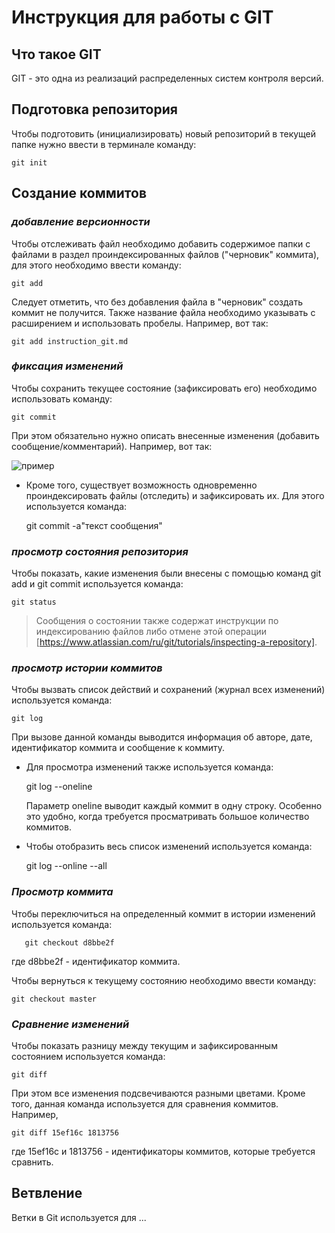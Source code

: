 # **Инструкция для работы с GIT**

## Что такое GIT

GIT - это одна из реализаций распределенных систем контроля версий.

## Подготовка репозитория

Чтобы подготовить (инициализировать) новый репозиторий в текущей папке нужно ввести в терминале команду:

    git init

## Создание коммитов

### *добавление версионности*

Чтобы отслеживать файл необходимо добавить содержимое папки с файлами в раздел проиндексированных файлов ("черновик" коммита), для этого необходимо ввести команду:

    git add

Следует отметить, что без добавления файла в "черновик" создать коммит не получится.
Также название файла необходимо указывать 
с расширением и использовать пробелы.
Например, вот так:

    git add instruction_git.md

### *фиксация изменений*

Чтобы сохранить текущее состояние (зафиксировать его) необходимо использовать команду:

    git commit

При этом обязательно нужно описать внесенные изменения (добавить сообщение/комментарий). 
Например, вот так:

 ![пример](gitcommit.jpg)

* Кроме того, существует возможность одновременно проиндексировать файлы (отследить) и зафиксировать их. Для этого используется команда: 

    git commit -a"текст сообщения"

### *просмотр состояния репозитория*

Чтобы показать, какие изменения были внесены с помощью команд git add и git commit используется команда:

    git status

> Сообщения о состоянии также содержат инструкции по индексированию файлов либо отмене этой операции [https://www.atlassian.com/ru/git/tutorials/inspecting-a-repository].

### *просмотр истории коммитов*

Чтобы вызвать список действий и сохранений (журнал всех изменений) используется команда:

    git log

При вызове данной команды выводится информация об авторе, дате, идентификатор коммита и сообщение к коммиту.

* Для просмотра изменений также используется команда:

    git log --oneline
    
    Параметр oneline выводит каждый коммит в одну строку. Особенно это удобно, когда требуется просматривать большое количество коммитов.

* Чтобы отобразить весь список изменений  используется команда:

    git log --online --all

### *Просмотр коммита*

Чтобы переключиться на определенный коммит в истории изменений используется команда:

       git checkout d8bbe2f

где d8bbe2f - идентификатор коммита.

Чтобы вернуться к текущему состоянию необходимо ввести команду:
    
    git checkout master

### *Сравнение изменений*

Чтобы показать разницу между текущим и зафиксированным состоянием используется команда:

    git diff

При этом все изменения подсвечиваются разными цветами. 
Кроме того, данная команда используется для сравнения коммитов. Например, 
    
    git diff 15ef16c 1813756

где 15ef16c и 1813756 - идентификаторы коммитов, которые требуется сравнить.

## Ветвление

Ветки в Git используется для ...